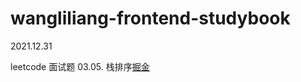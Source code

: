 # wangliliang-frontend-studybook
2021.12.31

leetcode 面试题 03.05. 栈排序[掘金](https://juejin.cn/post/7047876111216148517/)
